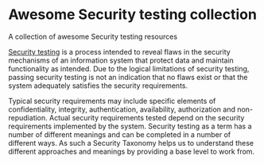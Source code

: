 # Awesome Security testing collection
A collection of awesome Security testing resources

[Security testing](http://en.wikipedia.org/wiki/Security_testing) is a process intended to reveal flaws in the security mechanisms of an information system that protect data and maintain functionality as intended. Due to the logical limitations of security testing, passing security testing is not an indication that no flaws exist or that the system adequately satisfies the security requirements.

Typical security requirements may include specific elements of confidentiality, integrity, authentication, availability, authorization and non-repudiation. Actual security requirements tested depend on the security requirements implemented by the system. Security testing as a term has a number of different meanings and can be completed in a number of different ways. As such a Security Taxonomy helps us to understand these different approaches and meanings by providing a base level to work from.
